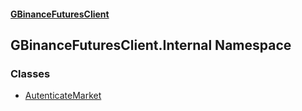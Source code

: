 #### [GBinanceFuturesClient](./index.md 'index')
## GBinanceFuturesClient.Internal Namespace
### Classes
- [AutenticateMarket](./GBinanceFuturesClient-Internal-AutenticateMarket.md 'GBinanceFuturesClient.Internal.AutenticateMarket')

